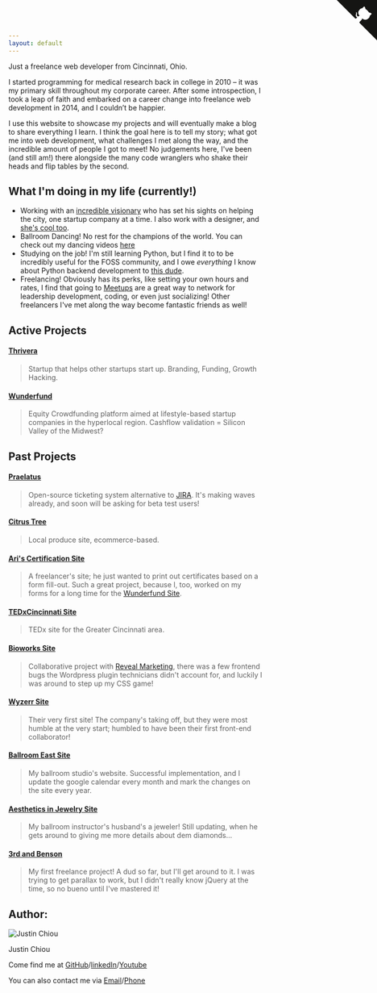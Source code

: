 ```yaml
---
layout: default
---
```

Just a freelance web developer from Cincinnati, Ohio.

I started programming for medical research back in college in 2010 – it was my primary skill throughout my corporate career. After some introspection, I took a leap of faith and embarked on a career change into freelance web development in 2014, and I couldn’t be happier.

I use this website to showcase my projects and will eventually make a blog to share everything I learn. I think the goal here is to tell my story; what got me into web development, what challenges I met along the way, and the incredible amount of people I got to meet! No judgements here, I've been (and still am!) there alongside the many code wranglers who shake their heads and flip tables by the second.

## What I'm doing in my life (currently!)

* Working with an [incredible visionary](https://twitter.com/marvinador) who has set his sights on helping the city, one startup company at a time. I also work with a designer, and [she's cool too](http://www.morgankane.me).
* Ballroom Dancing! No rest for the champions of the world. You can check out my dancing videos [here](https://youtube.com/j10s87)
* Studying on the job! I'm still learning Python, but I find it to to be incredibly useful for the FOSS community, and I owe *everything* I know about Python backend development to [this dude](https://github.com/chasinglogic).
* Freelancing! Obviously has its perks, like setting your own hours and rates, I find that going to [Meetups](https://www.Meetup.com) are a great way to network for leadership development, coding, or even just socializing! Other freelancers I've met along the way become fantastic friends as well!

## Active Projects

#### [Thrivera](https://thrivera.io)
> Startup that helps other startups start up. Branding, Funding, Growth Hacking.

#### [Wunderfund](https://wunderfund.co)
> Equity Crowdfunding platform aimed at lifestyle-based startup companies in the hyperlocal region. Cashflow validation = Silicon Valley of the Midwest?

## Past Projects

#### [Praelatus](https://github.com/praelatus)
> Open-source ticketing system alternative to [JIRA](https://www.atlassian.com/software/jira). It's making waves already, and soon will be asking for beta test users!

#### [Citrus Tree](https://thecitrustree.com)
> Local produce site, ecommerce-based.

#### [Ari's Certification Site](https://github.com/HeyAri/Certify-Yourself-Working-directory)<br>
> A freelancer's site; he just wanted to print out certificates based on a form fill-out. Such a great project, because I, too, worked on my forms for a long time for the [Wunderfund Site](https://wunderfund.co).

#### [TEDxCincinnati Site](http://www.tedxcincinnati.com)
> TEDx site for the Greater Cincinnati area.

#### [Bioworks Site](http://www.gobioworks.com)
> Collaborative project with [Reveal Marketing](https://reveal.marketing), there was a few frontend bugs the Wordpress plugin technicians didn't account for, and luckily I was around to step up my CSS game!

#### [Wyzerr Site](https://Wyzerr.com)
> Their very first site! The company's taking off, but they were most humble at the very start; humbled to have been their first front-end collaborator!

#### [Ballroom East Site](http://www.ballroomeast.com)
> My ballroom studio's website. Successful implementation, and I update the google calendar every month and mark the changes on the site every year.

#### [Aesthetics in Jewelry Site](http://www.aestheticsinjewelry.com)
> My ballroom instructor's husband's a jeweler! Still updating, when he gets around to giving me more details about dem diamonds...

#### [3rd and Benson](http://3nb.webflow.io)
> My first freelance project! A dud so far, but I'll get around to it. I was trying to get parallax to work, but I didn't really know jQuery at the time, so no bueno until I've mastered it!

## Author:

![Justin Chiou](https://avatars3.githubusercontent.com/u/4671881?v=4&s=460)

Justin Chiou<br>

Come find me at [GitHub](http://github.com/shadowlion)/[linkedIn](https://linkedin.com/in/justinchiou)/[Youtube](https://youtube.com/j10s87)

You can also contact me via [Email](mailto:chiou.kai@gmail.com)/[Phone](tel:630-204-8122)

<a href="https://github.com/shadowlion" class="github-corner"><svg width="80" height="80" viewBox="0 0 250 250" style="fill:#151513; color:#fff; position: fixed; top: 0; border: 0; right: 0;"><path d="M0,0 L115,115 L130,115 L142,142 L250,250 L250,0 Z"></path><path d="M128.3,109.0 C113.8,99.7 119.0,89.6 119.0,89.6 C122.0,82.7 120.5,78.6 120.5,78.6 C119.2,72.0 123.4,76.3 123.4,76.3 C127.3,80.9 125.5,87.3 125.5,87.3 C122.9,97.6 130.6,101.9 134.4,103.2" fill="currentColor" style="transform-origin: 130px 106px;" class="octo-arm"></path><path d="M115.0,115.0 C114.9,115.1 118.7,116.5 119.8,115.4 L133.7,101.6 C136.9,99.2 139.9,98.4 142.2,98.6 C133.8,88.0 127.5,74.4 143.8,58.0 C148.5,53.4 154.0,51.2 159.7,51.0 C160.3,49.4 163.2,43.6 171.4,40.1 C171.4,40.1 176.1,42.5 178.8,56.2 C183.1,58.6 187.2,61.8 190.9,65.4 C194.5,69.0 197.7,73.2 200.1,77.6 C213.8,80.2 216.3,84.9 216.3,84.9 C212.7,93.1 206.9,96.0 205.4,96.6 C205.1,102.4 203.0,107.8 198.3,112.5 C181.9,128.9 168.3,122.5 157.7,114.1 C157.9,116.9 156.7,120.9 152.7,124.9 L141.0,136.5 C139.8,137.7 141.6,141.9 141.8,141.8 Z" fill="currentColor" class="octo-body"></path></svg></a><style>.github-corner:hover .octo-arm{animation:octocat-wave 560ms ease-in-out}@keyframes octocat-wave{0%,100%{transform:rotate(0)}20%,60%{transform:rotate(-25deg)}40%,80%{transform:rotate(10deg)}}@media (max-width:500px){.github-corner:hover .octo-arm{animation:none}.github-corner .octo-arm{animation:octocat-wave 560ms ease-in-out}}</style>
